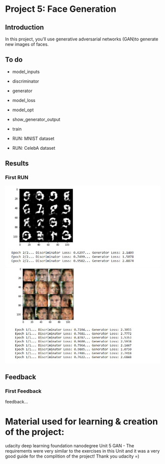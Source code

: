 # Project 5: Face Generation

## Introduction

In this project, you'll use generative adversarial networks (GAN)to generate new images of faces.

## To do

- model_inputs
- discriminator
- generator
- model_loss
- model_opt
- show_generator_output
- train

- RUN: MNIST  dataset
- RUN: CelebA dataset

## Results

### First RUN 

<img src="./assets/R1_MNIST.JPG">

<img src="./assets/R1_Faces.JPG">


## Feedback

### First Feedback 

feedback...

# Material used for learning & creation of the project:

udacity deep learning foundation nanodegree Unit 5 GAN -
The requirements were very similar to the exercises in this Unit and it was a very good guide for the complition of the project! Thank you udacity =)